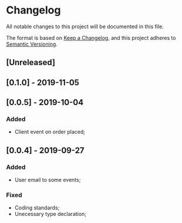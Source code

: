 # Changelog

All notable changes to this project will be documented in this file.

The format is based on [Keep a Changelog](https://keepachangelog.com/en/1.0.0/),
and this project adheres to [Semantic Versioning](https://semver.org/spec/v2.0.0.html).

## [Unreleased]

## [0.1.0] - 2019-11-05

## [0.0.5] - 2019-10-04

### Added

- Client event on order placed;

## [0.0.4] - 2019-09-27

### Added

- User email to some events;

### Fixed

- Coding standards;
- Unecessary type declaration;
